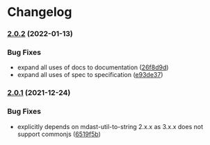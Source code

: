 # Changelog

### [2.0.2](https://www.github.com/Financial-Times/origami/compare/remark-preset-lint-origami-component-v2.0.1...remark-preset-lint-origami-component-v2.0.2) (2022-01-13)


### Bug Fixes

* expand all uses of docs to documentation ([26f8d9d](https://www.github.com/Financial-Times/origami/commit/26f8d9d8cbbe3e78902d8c3951b37e08150a77bd))
* expand all uses of spec to specification ([e93de37](https://www.github.com/Financial-Times/origami/commit/e93de3789c3a0ae8b2737ab9d9e9e63b294e8f65))

### [2.0.1](https://www.github.com/Financial-Times/origami/compare/remark-preset-lint-origami-component-v2.0.0...remark-preset-lint-origami-component-v2.0.1) (2021-12-24)


### Bug Fixes

* explicitly depends on mdast-util-to-string 2.x.x as 3.x.x does not support commonjs ([6519f5b](https://www.github.com/Financial-Times/origami/commit/6519f5b84f87d3131509654a41b0e785b534fb23))
